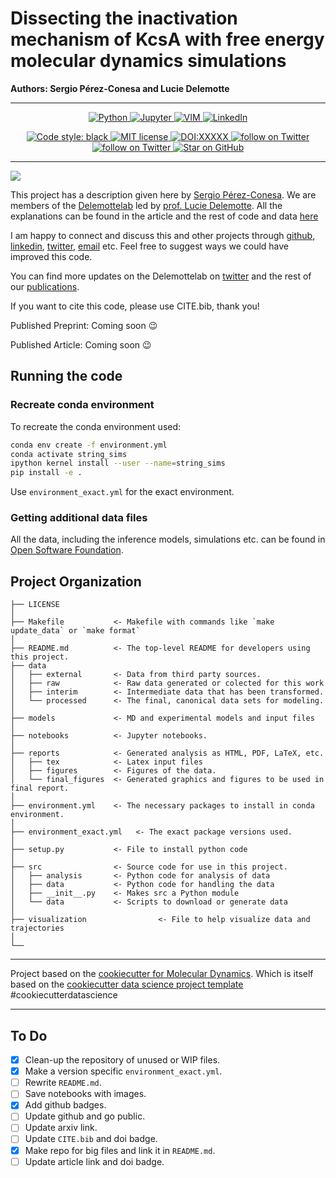 # Dissecting the inactivation mechanism of KcsA with free energy molecular dynamics simulations

**Authors: Sergio Pérez-Conesa and Lucie Delemotte**

------------

<div align="center"><p>
<a href="">
  <img src="https://img.shields.io/badge/python-%2314354C.svg?style=for-the-badge&logo=python&logoColor=white" alt="Python">
</a>
<a href="">
  <img src="https://img.shields.io/badge/Made%20with-Jupyter-orange?style=for-the-badge&logo=Jupyter" alt="Jupyter">
</a>
<a href="">
  <img src="https://img.shields.io/badge/VIM-%2311AB00.svg?style=for-the-badge&logo=vim&logoColor=white" alt="VIM">
</a>
<a href="https://www.linkedin.com/in/sperezconesa/">
  <img src="https://img.shields.io/badge/linkedin-%230077B5.svg?style=for-the-badge&logo=linkedin&logoColor=white" alt="LinkedIn">
</a>
</p>
</div>

<div align="center"><p>
<a href="https://github.com/psf/black">
  <img src="https://img.shields.io/badge/code%20style-black-000000.svg" alt="Code style: black">
</a>
<a href="https://lbesson.mit-license.org/">
  <img src="https://img.shields.io/badge/License-MIT-blue.svg" alt="MIT license">
</a>
<a href="">
  <img src="http://img.shields.io/badge/DOI-XXXXX-B31B1B.svg" alt="DOI:XXXXX">
</a>
<a href="https://twitter.com/intent/follow?screen_name=sperezconesa">
  <img src="https://img.shields.io/twitter/follow/sperezconesa?style=social&logo=twitter" alt="follow on Twitter">
</a>
<a href="https://twitter.com/intent/follow?screen_name=delemottelab">
  <img src="https://img.shields.io/twitter/follow/delemottelab?style=social&logo=twitter" alt="follow on Twitter">
</a>
<a href="https://github.com/sperezconesa/KcsA_string_method_FES">
    <img title="Star on GitHub" src="https://img.shields.io/github/stars/sperezconesa/KcsA_string_method_FES.svg?style=social&label=Star">
</a>
</p>
</div>



------------
![](./reports/final_figures/plots/FES_LB-CHARMM.png)

This project has a description given here by [Sergio Pérez-Conesa](https://www.linkedin.com/in/sperezconesa/). We are  members of the [Delemottelab](https://github.com/delemottelab) led by [prof. Lucie Delemotte](https://www.biophysics.se/index.php/members/lucie-delemotte/). All the explanations can be found in the article and the rest of code and data [here](https://osf.io/snwbc/?view_only=1338fd9e92f941deb7452525c1e9fdfa)

I am happy to connect and discuss this and other projects through [github](https://github.com/sperezconesa), [linkedin](https://www.linkedin.com/in/sperezconesa), [twitter](https://twitter.com/sperezconesa), [email](sperezconesa@gmail.com) etc.
Feel free to suggest ways we could have improved this code.

You can find more updates on the Delemottelab on [twitter](https://twitter.com/delemottelab) and the rest of our [publications](https://scholar.google.es/citations?user=OaHNSvEAAAAJ&hl=en&oi=ao).

If you want to cite this code, please use CITE.bib, thank you!

Published Preprint: Coming soon :wink: []()

Published Article: Coming soon :wink: []()

## Running the code


### Recreate conda environment

To recreate the conda environment used:

```bash
conda env create -f environment.yml
conda activate string_sims
ipython kernel install --user --name=string_sims
pip install -e .
```

Use `environment_exact.yml` for the exact environment.

### Getting additional data files

All the data, including the inference models, simulations etc. can be found in [Open Software Foundation](https://osf.io/snwbc/?view_only=1338fd9e92f941deb7452525c1e9fdfa).

## Project Organization

```text
├── LICENSE
│
├── Makefile           <- Makefile with commands like `make update_data` or `make format`
│
├── README.md          <- The top-level README for developers using this project.
├── data
│   ├── external       <- Data from third party sources.
│   ├── raw            <- Raw data generated or colected for this work
│   ├── interim        <- Intermediate data that has been transformed.
│   └── processed      <- The final, canonical data sets for modeling.
│
├── models             <- MD and experimental models and input files
│
├── notebooks          <- Jupyter notebooks.
│
├── reports            <- Generated analysis as HTML, PDF, LaTeX, etc.
│   ├── tex            <- Latex input files
│   ├── figures        <- Figures of the data.
│   └── final_figures  <- Generated graphics and figures to be used in final report.
│
├── environment.yml    <- The necessary packages to install in conda environment.
│
├── environment_exact.yml   <- The exact package versions used.
│
├── setup.py           <- File to install python code
│
├── src                <- Source code for use in this project.
│   ├── analysis       <- Python code for analysis of data
│   ├── data           <- Python code for handling the data
│   ├── __init__.py    <- Makes src a Python module
│   └── data           <- Scripts to download or generate data
│
├── visualization                <- File to help visualize data and trajectories
│
└──
```

------------

Project based on the [cookiecutter for Molecular Dynamics](https://github.com/sperezconesa/cookiecutter-md). Which is itself based on the [cookiecutter data science project template](https://drivendata.github.io/cookiecutter-data-science/) \#cookiecutterdatascience

------------

## To Do

- [x] Clean-up the repository of unused or WIP files.
- [x] Make a version specific `environment_exact.yml`.
- [ ] Rewrite `README.md`.
- [ ] Save notebooks with images.
- [x] Add github badges.
- [ ] Update github and go public.
- [ ] Update arxiv link.
- [ ] Update `CITE.bib` and doi badge.
- [x] Make repo for big files and link it in `README.md`.
- [ ] Update article link and doi badge.
